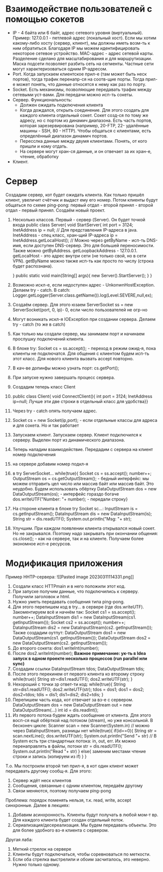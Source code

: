 # Взаимодействие пользователей с помощью сокетов
- IP - 4 байта или 6 байт, адрес сетевого уровня (виртуальный). Пример: 127.0.0.1 - петлевой адрес (локальный хост). Если мы хотим какому-либо хосту (сервер, клиент), мы должны иметь возм-ть к ним обратиться. Благодаря IP мы можем идентифицировать некоторое сетевое устройство. MAC-адрес - адрес сетевой карты. Разделение сделано для масштабирования и для маршрутизации. Маска подсети позволяет разбить сеть на сегменты. Частные сети могут характеризоваться одним IP-адресом.
- Port. Когда запускаем клиентское прил-е (там может быть неск портов), тогда трафик перенапр-ся на соотв-щие порты. Тогда прил-е может понять, что данные относятся к нему как раз по порту. 
- Socket. Есть механизмы, позволяющие передавать трафик между сетевыми уст-вами. Для передачи можно исп-ть сокеты.
- Сервер. Функциональность:
	- Должен ожидать подключения клиента
	- Когда дождался, открыть соединение. Для этого создать для каждого клиента отдельный сокет. Сокет созд-ся по тому же адресу, но с портом из динамич диапазона. Есть часть портов, которая зарезервирована (например, 20-FTP, 22- удалённые машины - SSH, 80 - HTTP). Чтобы общаться с клиентами, есть определённый диапазон динамич портов.
	- Пересслка данные между двумя клиентами. Понять, от кого пришли и кому отдать.
	- На сервере могут хран-ся данные, и он отвечает за их хран-е, чтение, обработку
- Клиент.
# Сервер
Создадим сервер, кот будет ожидать клиента. Как только пришёл клиент, увеличит счётчик и выдаст ему его номер. Потом клиенты будут общаться по схеме ping-pong: первый отдал - второй принял - второй отдал - первый принял.
Создаём новый проект.
1. Несколько классов. Первый - сервер (Server). Он будет точкой входа
	public class Server{
	void StartServer{
		int port = 3124;
		InetAddress ip = null; // Для представления IP-адреса в java. InetAddress - спец класс, хран-щий IP-адреса
		ip = InetAddress.getLocalHost(); // Можно через getByName - исп-ть DNS-имя, если доступен DNS-сервер. Это для большей переносимости. Также можно getByAddress. getLoopbackAddress - 127.0.0.1. getLocalHost - это адрес внутри сети (не только свой, но в сети VPN). getByName можно также исп-ть как просто по числу (строка будет распознана).
		
	}
	public static void main(String[] args){
		new Server().StartServer();
		}
	}
2. Возможно искл-е, если недоступен адрес - UnkonwnHostException. Делаем try - catch. В catch:
	Logger.getLogger(Server.class.getName()).log(Level.SEVERE,null,ex);
3. Создаём сервер. Для этого юзаем ServerSocket ss = new ServerSocket(port, 0, ip)- 0, если число пользователей не огр-но
4. Могут возникать искл-я IOException при создании сервера. Делаем try - catch (то же в catch)
5. Как только мы создали сервер, мы занимаем порт и начинаем прослушку подключений клиента. 
6. В блоке try: Socket cs = ss.accept(); - переход в режим ожид-я, пока клиенты не подключатся. Для общения с клиентом будем исп-ть этот класс. Для нового клиента вызвать accept повторно. 
7. В кач-ве допинфы можно узнать порт: cs.getPort();
8. При запуске нужно завершать процесс сервера.
9. Создадим теперь класс Client
10. public class Client{
	void ConnectClient(){
		int port = 3124;
		InetAddress ip=null;
		Лучше эти две строки в отдельный класс для удобства}}
11. Через try - catch  опять получаем адрес.
12. Socket cs = new Socket(ip,port); - если отдельные классы для адреса и для сокета. Но и так работает
13. Запускаем клиент. Запускаем сервер. Клиент подключился к серверу. Выделен порт из динамического диапазона.
14. Теперь наладим взаимодействие. Передадим с сервера на клиент номер подключения
15. на сервере добавим номер подкл-я
16. в try ServerSocket... 
	while(true){
		Socket cs = ss.accept();
		number++;
		OutputStream os = cs.getOutputStream(); -  бедный интерфейс: мы можем отправить цел число или массив байт или массив байт. Это неудобно. Будем использовать обёртку
		DataOutputStream dos = new DataOutputStream(os); - интерфейс гораздо богаче
		dos.writeUTF("Number: "+ number); - передали строку}
17. На стороне клиента в блоке try Socket sc...:
	InputStream is = cs.getInputStream();
	DataInputStream dis = new DataInputStream(is);
	String str = dis.readUTF();
	System.out.println("Msg: "+ str);
18. Улучшим. При каждом появлении клиента открывался новый сокет. Но не закрывался. Поэтому надо закрывать при окончании общения: cs.close(); - как на сервере, так и на клиенте. Получаем более экономное исп-е ресурсов.
# Модификация приложения
Пример HHTP-сервера: 
![[Pasted image 20230311114331.png]]
1. Создали класс HTTPmain и в него положили этот код.
2. При запуске получим данные, что подключились к серверу. Получили заголовок и html. 
3. Нужно уметь передавать сообщения типа ping-pong.
4. Для этого перепишем код в try... в сервере (где dos.writeUTF). Закоментируем всё и начнём так:
	Socket cs1 = ss.accept();
	number++;
	DataInputStream dis1 = new DataInputStream(cs1. getInputStream());
	Socket cs2 = ss.accept();
	number++;
	DataInputStream dis2 = new DataInputStream(cs2. getInputStream());
	Также создадим оутпут:
	DataOutputStream dos1 = new DataOutputStream(cs1. getInputStream());
	DataOutputStream dos2 = new DataOutputStream(cs2. getInputStream());
5. До второго сокета: dos1.writeInt(number);
6. После dos2.writeInt(number);
__Важное примечание: ук-ть в Idea запуск в одном проекте несколько процессов (run parallel или sync)__
7. Создадим ссылки
	DataInputStream tdos;
	DataOutputStream tdis;
8. После этого перекинем от первого клиента ко второму строку
	while(true){
		String str=dis1.readUTF();
		dos2.writeUTF(str);
		}
9. Нехороший с точки зр ответ-ти код:
	while(true){
		String str=dis1.readUTF();
		dos2.writeUTF(str);
		tdos = dos1;
		dos1 = dos2;
		dos2=tdos;
		tdis = dis1;
		dis1=dis2;
		dis2=tdis;
		}
10. Перепишем часть кода, кот отвечает за вз-е с сервером. 
	DataOutputStream dos = new DataOutputStream out = new DataOutputStream(...)
	int id = dis.readInt();
11. Из первого потока будем ждать сообщение от клиента. Для этого восп-ся ещё обёрткой над потоком (stream), но уже консольной. В бесконеч цикле:
	Scanner scan = new Scanner(System.in) // можно через DataInputStream, разницы нет
	while(true){
		if(id\=\=0){
		String str = scan.nextLine();
		dos.writeUTF(str);
		System.out.println("Send "+ str) // В System есть три стандартных потока: in, out, err. Их можно перенаправлять в файлы, потоки
		str = dis.readUTF();
		System.out.println("Read "+ str) 
		}
		else{
		заменим местами чтение строки и запись (копируем из if)
		}
		}

Т.о. Мы построили второй тип прил-я, в кот один клиент может передавать другому сообщ-я. Для этого:
1. Сервер ждёт неск клиентов
2. Сообщения, связанные с одним клиентом, передаём другому
3. Связи меняются, поэтому получаем ping-pong

Проблема: порядок поменять нельзя, т.к. read, write, accept  синхронные. 
Далее в лекциях:
1. Добавим асинхронность. Клиенты будут получать в любой мом-т вр. Для каждого клиента будет создан отдельный поток.
2. Сериализация/десереализация. Мы будем передавать объекты. Это для более удобного вз-я клиента с сервером.

Другая лаба: 
1. Меткий стрелок на сервере
2. Клиенты будут подключаться, чтобы соревноваться по меткости.
3. Если оба стрелка выстрелили и обоим засчиталось, это неверно. Нужно только одному.
